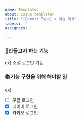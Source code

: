 ```yaml
---
name: Templates
about: Issue templater
title: "[Commit Type] + 이슈 제목"
labels: ''
assignees: ''

---
```


### 🦾만들고자 하는 기능

ex) 소셜 로그인 기능

### 📚기능 구현을 위해 해야할 일

ex)
- [ ]  구글 로그인
- [x]  네이버 로그인
- [x]  카카오 로그인

